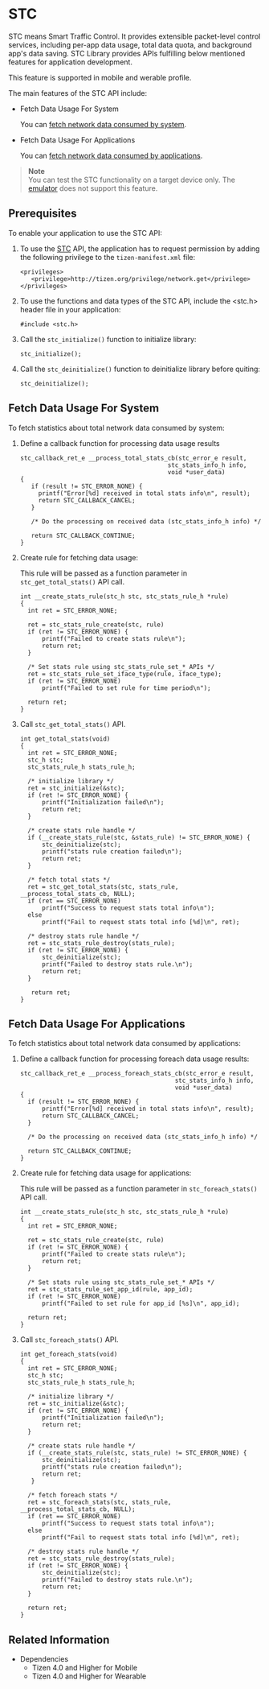 # STC


STC means Smart Traffic Control. It provides extensible packet-level control services, including per-app data usage, total data quota, and background app's data saving. STC Library provides APIs fulfilling below mentioned features for application development.

This feature is supported in mobile and werable profile.

The main features of the STC API include:

- Fetch Data Usage For System

  You can [fetch network data consumed by system](#fetch_data_usage_system).

- Fetch Data Usage For Applications

  You can [fetch network data consumed by applications](#fetch_data_usage_applications).


> **Note**  
> You can test the STC functionality on a target device only. The [emulator](../../../tizen-studio/common-tools/emulator.md) does not support this feature.

## Prerequisites

To enable your application to use the STC API:

1. To use the [STC](../../../../org.tizen.native.mobile.apireference/group__CAPI__NETWORK__STC__MODULE.html) API, the application has to request permission by adding the following privilege to the `tizen-manifest.xml` file:

   ```
   <privileges>
      <privilege>http://tizen.org/privilege/network.get</privilege>
   </privileges>
   ```

2. To use the functions and data types of the STC API, include the <stc.h> header file in your application:

   ```
   #include <stc.h>
   ```

3. Call the `stc_initialize()` function to initialize library:

    ```
    stc_initialize();
    ```

4. Call the `stc_deinitialize()` function to deinitialize library before quiting:

   ```
   stc_deinitialize();
   ```

## Fetch Data Usage For System

To fetch statistics about total network data consumed by system:

1. Define a callback function for processing data usage results

   ```
   stc_callback_ret_e __process_total_stats_cb(stc_error_e result,
                                            stc_stats_info_h info,
                                            void *user_data)
   {
      if (result != STC_ERROR_NONE) {
        printf("Error[%d] received in total stats info\n", result);
        return STC_CALLBACK_CANCEL;
      }

      /* Do the processing on received data (stc_stats_info_h info) */

      return STC_CALLBACK_CONTINUE;
   }
   ```

2. Create rule for fetching data usage:

   This rule will be passed as a function parameter in `stc_get_total_stats()` API call.

   ```
   int __create_stats_rule(stc_h stc, stc_stats_rule_h *rule)
   {
     int ret = STC_ERROR_NONE;

     ret = stc_stats_rule_create(stc, rule)
     if (ret != STC_ERROR_NONE) {
         printf("Failed to create stats rule\n");
         return ret;
     }

     /* Set stats rule using stc_stats_rule_set_* APIs */
     ret = stc_stats_rule_set_iface_type(rule, iface_type);
     if (ret != STC_ERROR_NONE)
         printf("Failed to set rule for time period\n");

     return ret;
   }
   ```

3. Call `stc_get_total_stats()` API.

   ```
   int get_total_stats(void)
   {
     int ret = STC_ERROR_NONE;
     stc_h stc;
     stc_stats_rule_h stats_rule_h;

     /* initialize library */
     ret = stc_initialize(&stc);
     if (ret != STC_ERROR_NONE) {
         printf("Initialization failed\n");
         return ret;
     }

     /* create stats rule handle */
     if (__create_stats_rule(stc, &stats_rule) != STC_ERROR_NONE) {
         stc_deinitialize(stc);
         printf("stats rule creation failed\n");
         return ret;
     }

     /* fetch total stats */
     ret = stc_get_total_stats(stc, stats_rule, __process_total_stats_cb, NULL);
     if (ret == STC_ERROR_NONE)
         printf("Success to request stats total info\n");
     else
         printf("Fail to request stats total info [%d]\n", ret);

     /* destroy stats rule handle */
     ret = stc_stats_rule_destroy(stats_rule);
     if (ret != STC_ERROR_NONE) {
         stc_deinitialize(stc);
         printf("Failed to destroy stats rule.\n");
         return ret;
     }

      return ret;
   }
   ```

## Fetch Data Usage For Applications

To fetch statistics about total network data consumed by applications:

1. Define a callback function for processing foreach data usage results:

   ```
   stc_callback_ret_e __process_foreach_stats_cb(stc_error_e result,
                                              stc_stats_info_h info,
                                              void *user_data)
   {
     if (result != STC_ERROR_NONE) {
         printf("Error[%d] received in total stats info\n", result);
         return STC_CALLBACK_CANCEL;
     }

     /* Do the processing on received data (stc_stats_info_h info) */

     return STC_CALLBACK_CONTINUE;
   }
   ```

2. Create rule for fetching data usage for applications:

   This rule will be passed as a function parameter in `stc_foreach_stats()` API call.

   ```
   int __create_stats_rule(stc_h stc, stc_stats_rule_h *rule)
   {
     int ret = STC_ERROR_NONE;

     ret = stc_stats_rule_create(stc, rule)
     if (ret != STC_ERROR_NONE) {
         printf("Failed to create stats rule\n");
         return ret;
     }

     /* Set stats rule using stc_stats_rule_set_* APIs */
     ret = stc_stats_rule_set_app_id(rule, app_id);
     if (ret != STC_ERROR_NONE)
         printf("Failed to set rule for app_id [%s]\n", app_id);

     return ret;
   }
   ```

3. Call `stc_foreach_stats()` API.

   ```
   int get_foreach_stats(void)
   {
     int ret = STC_ERROR_NONE;
     stc_h stc;
     stc_stats_rule_h stats_rule_h;

     /* initialize library */
     ret = stc_initialize(&stc);
     if (ret != STC_ERROR_NONE) {
         printf("Initialization failed\n");
         return ret;
     }

     /* create stats rule handle */
     if (__create_stats_rule(stc, stats_rule) != STC_ERROR_NONE) {
         stc_deinitialize(stc);
         printf("stats rule creation failed\n");
         return ret;
      }

     /* fetch foreach stats */
     ret = stc_foreach_stats(stc, stats_rule, __process_total_stats_cb, NULL);
     if (ret == STC_ERROR_NONE)
         printf("Success to request stats total info\n");
     else
         printf("Fail to request stats total info [%d]\n", ret);

     /* destroy stats rule handle */
     ret = stc_stats_rule_destroy(stats_rule);
     if (ret != STC_ERROR_NONE) {
         stc_deinitialize(stc);
         printf("Failed to destroy stats rule.\n");
         return ret;
     }

     return ret;
   }
   ```

## Related Information
- Dependencies
  - Tizen 4.0 and Higher for Mobile
  - Tizen 4.0 and Higher for Wearable

